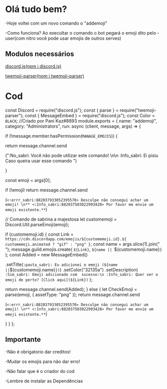# Olá tudo bem?


-Hoje voltei com um novo comando o "addemoji"



-Como funciona? Ao execultar o comando o bot pegará o emoji dito pelo -user(com nitro você pode usar emojis de outros serves)

## Modulos necessários

[discord.js(npm i discord.js)](https://www.npmjs.com/package/discord.js?source=post_page-----7b5fe27cb6fa----------------------)

[twemoji-parser(nom i twemoji-parser)](https://www.npmjs.com/package/twemoji-parser)

# Cod

const Discord = require("discord.js");
const { parse } = require("twemoji-parser");
const { MessageEmbed } = require("discord.js");
const Color = `BLACK`;
//Criado por Pani Kaz#8893
module.exports = {
 name: "addemoji",
 category: "Administrators",
 run: async (client, message, args) => {
 
 if (!message.member.hasPermission(`MANAGE_EMOJIS`)) {
 
 return message.channel.send
 
 (":No_sabri: Você não pode utilizar este comando! \n\n :Info_sabri: Ei pisiu Caso queira usar esse comando ")
 
 }
 
 const emoji = args[0];

 if (!emoji) return message.channel.send
 
 (`<:errr_sabri:882037933052395570> Desculpe não consegui achar um emoji! \n** <:Info_sabri:882037503022993428> Por favor me envie um emoji existente.**`)
 
 // Comando de sabrina a majestosa
 let customemoji = Discord.Util.parseEmoji(emoji);

 if (customemoji.id) {
 const Link = `https://cdn.discordapp.com/emojis/${customemoji.id}.${
 customemoji.animated ? "gif" : "png"
 }`;
 const name = args.slice(1).join(" ");
 message.guild.emojis.create(
 `${Link}`,
 `${name || `${customemoji.name}`}`
 );
 const Added = new MessageEmbed()
 
 .setTitle(`
 :pasta_sabri: Eu adicionei o emoji (${name || `${customemoji.name}`})`)
 .setColor("32135a")
 .setDescription(
 ` :Sim_sabri: Emoji adicionado com 
 sucesso:\n :Info_sabri: Quer ver o emoji de perto? [Click aqui](${Link})`
 );

 return message.channel.send(Added);
 } else {
 let CheckEmoji = parse(emoji, { assetType: "png" });
 return message.channel.send
 
 (`<:errr_sabri:882037933052395570> Desculpe não consegui achar um emoji! \n** <:Info_sabri:882037503022993428> Por favor me envie um emoji existente.**`)
 
 
 
 
 }
 }
}; 

## Importante

-Não é obrigatorio dar creditos!

-Mudar os emojis para não dar erro!

-Não falar que é o criador do cod

-Lembre de instalar as Dependências